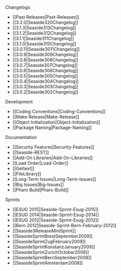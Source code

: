 Changelogs
 * [[Past Releases|Past-Releases]]
 * [[3.2.0|Seaside320Changelog]]
 * [[3.1.3|Seaside313Changelog]]
 * [[3.1.2|Seaside312Changelog]]
 * [[3.1.1|Seaside311Changelog]]
 * [[3.1.0|Seaside310Changelog]]
 * [[3.0.11|Seaside3011Changelog]]
 * [[3.0.9|Seaside309Changelog]]
 * [[3.0.8|Seaside308Changelog]]
 * [[3.0.7|Seaside307Changelog]]
 * [[3.0.6|Seaside306Changelog]]
 * [[3.0.5|Seaside305Changelog]]
 * [[3.0.4|Seaside304Changelog]]
 * [[3.0.3|Seaside303Changelog]]
 * [[3.0.2|Seaside302Changelog]]

Development
 * [[Coding Conventions|Coding-Conventions]]
 * [[Make Release|Make-Release]]
 * [[Object Initialization|Object-Initialization]]
 * [[Package Naming|Package-Naming]]

Documentation
 * [[Security Features|Security-Features]]
 * [[Seaside-REST]]
 * [[Add-On Libraries|Add-On-Libraries]]
 * [[Load Order|Load-Order]]
 * [[Gettext]]
 * [[FileLibrary]]
 * [[Long-Term Issues|Long-Term-Issues]]
 * [[Big Issues|Big-Issues]]
 * [[Pharo Build|Pharo-Build]]

Sprints
 * [[ESUG 2015|Seaside-Sprint-Esug-2015]]
 * [[ESUG 2014|Seaside-Sprint-Esug-2014]]
 * [[ESUG 2012|Seaside-Sprint-Esug-2012]]
 * [[Bern 2012|Seaside-Sprint-Bern-February-2012]]
 * [[Seaside3ReleaseMiniSprint]]
 * [[SeasideSprintBrestSeptember2009]]
 * [[SeasideSprintZugFebruary2009]]
 * [[SeasideSprintKonstanzJanuary2009]]
 * [[SeasideSprintZurichOctober2008]]
 * [[SeasideSprintBernSeptember2008]]
 * [[SeasideSprintAmsterdam2008]]
